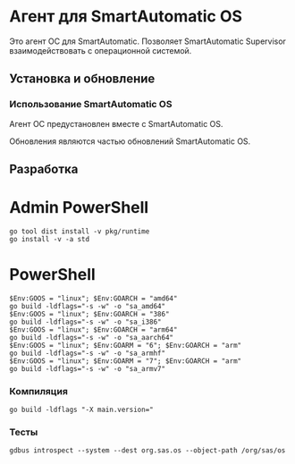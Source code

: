 # Агент для SmartAutomatic OS

Это агент ОС для SmartAutomatic. Позволяет SmartAutomatic Supervisor
взаимодействовать с операционной системой.

## Установка и обновление

### Использование SmartAutomatic OS

Агент ОС предустановлен вместе с SmartAutomatic OS.

Обновления являются частью обновлений SmartAutomatic OS.

## Разработка

# Admin PowerShell
```shell
go tool dist install -v pkg/runtime
go install -v -a std
```
# PowerShell
```shell
$Env:GOOS = "linux"; $Env:GOARCH = "amd64"
go build -ldflags="-s -w" -o "sa_amd64"
$Env:GOOS = "linux"; $Env:GOARCH = "386"
go build -ldflags="-s -w" -o "sa_i386"
$Env:GOOS = "linux"; $Env:GOARCH = "arm64"
go build -ldflags="-s -w" -o "sa_aarch64"
$Env:GOOS = "linux"; $Env:GOARM = "6"; $Env:GOARCH = "arm"
go build -ldflags="-s -w" -o "sa_armhf"
$Env:GOOS = "linux"; $Env:GOARM = "7"; $Env:GOARCH = "arm"
go build -ldflags="-s -w" -o "sa_armv7"
```

### Компиляция

```shell
go build -ldflags "-X main.version="
```

### Тесты

```shell
gdbus introspect --system --dest org.sas.os --object-path /org/sas/os
```
